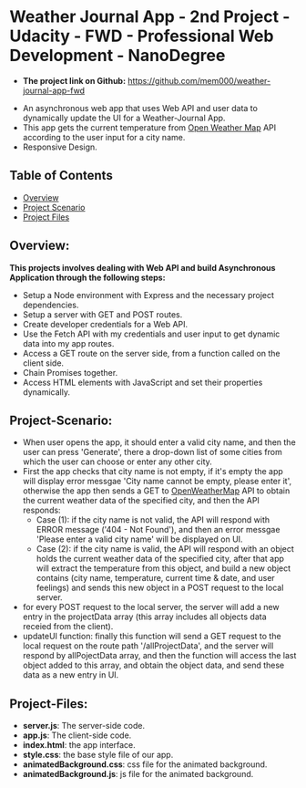 # Weather Journal App - 2nd Project - Udacity - FWD - Professional Web Development - NanoDegree

- <strong>The project link on Github:</strong> https://github.com/mem000/weather-journal-app-fwd

* An asynchronous web app that uses Web API and user data to dynamically update the UI for a Weather-Journal App.
* This app gets the current temperature from [Open Weather Map](https://openweathermap.org/) API according to the user input for a city name.
* Responsive Design.

## Table of Contents

- [Overview](#overview)
- [Project Scenario](#Project-Scenario)
- [Project Files](#Project-Files)

## Overview:

<strong>This projects involves dealing with Web API and build Asynchronous Application through the following steps:</strong>

- Setup a Node environment with Express and the necessary project dependencies.
- Setup a server with GET and POST routes.
- Create developer credentials for a Web API.
- Use the Fetch API with my credentials and user input to get dynamic data into my app routes.
- Access a GET route on the server side, from a function called on the client side.
- Chain Promises together.
- Access HTML elements with JavaScript and set their properties dynamically.

## Project-Scenario:

- When user opens the app, it should enter a valid city name, and then the user can press 'Generate', there a drop-down list of some cities from which the user can choose or enter any other city.
- First the app checks that city name is not empty, if it's empty the app will display error messgae 'City name cannot be empty, please enter it', otherwise the app then sends a GET to [OpenWeatherMap](https://openweathermap.org/) API to obtain the current weather data of the specified city, and then the API responds:
  <ul>
      <li> 
      Case (1): if the city name is not valid, the API will respond with ERROR message ('404 - Not Found'), and then an error messgae 'Please enter a valid city name' will be displayed on UI.
      </li>
      <li>
      Case (2): if the city name is valid, the API will respond with an object holds the current weather data of the specified city, after that app will extract the temperature from this object, and build a new object contains (city name, temperature, current time & date, and user feelings) and sends this new object in a POST request to the local server.
      </li>
  </ul>
- for every POST request to the local server, the server will add a new entry in the projectData array (this array includes all objects data receied from the client).
- updateUI function:
  finally this function will send a GET request to the local request on the route path '/allProjectData', and the server will respond by allPojectData array, and then the function will access the last object added to this array, and obtain the object data, and send these data as a new entry in UI.

## Project-Files:

- <strong> server.js</strong>: The server-side code.
- <strong> app.js</strong>: The client-side code.
- <strong> index.html</strong>: the app interface.
- <strong> style.css</strong>: the base style file of our app.
- <strong> animatedBackground.css</strong>: css file for the animated background.
- <strong> animatedBackground.js</strong>: js file for the animated background.
